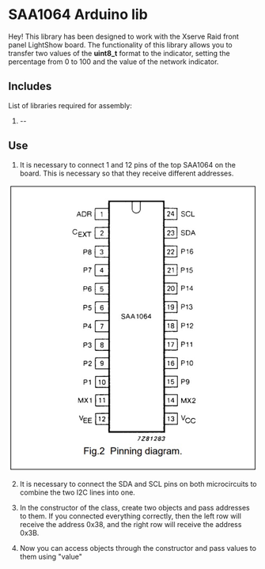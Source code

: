 
#  SAA1064 Arduino lib

Hey! This library has been designed to work with the Xserve Raid front panel LightShow board. The functionality of this library allows you to transfer two values of the **uint8_t** format to the indicator, setting the percentage from 0 to 100 and the value of the network indicator.

##  Includes

List of libraries required for assembly:

1. --

##  Use

1. It is necessary to connect 1 and 12 pins of the top SAA1064 on the board. This is necessary so that they receive different addresses.

![Pinning](https://github.com/murxy/SAA1064/blob/main/img/pinning.jpg)

2. It is necessary to connect the SDA and SCL pins on both microcircuits to combine the two I2C lines into one.

3. In the constructor of the class, create two objects and pass addresses to them. If you connected everything correctly, then the left row will receive the address 0x38, and the right row will receive the address 0x3B.

4. Now you can access objects through the constructor and pass values to them using "value"
